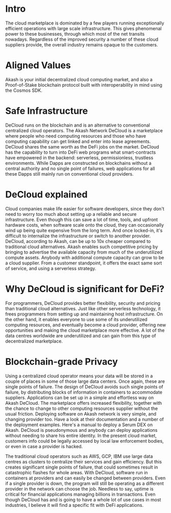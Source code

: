# Intro
The cloud marketplace is dominated by a few players running exceptionally efficient operations with large scale infrastructure.  This gives phenomenal power to these businesses, through which most of the net transits nowadays.  Regardless of the improved security a number of these cloud suppliers provide, the overall industry remains opaque to the customers.


# Aligned Values
Akash is your initial decentralized cloud computing market, and also a Proof-of-Stake blockchain protocol built with interoperability in mind using the Cosmos SDK.

# Safe Infrastructure
DeCloud runs on the blockchain and is an alternative to conventional centralized cloud operators.  The Akash Network DeCloud is a marketplace where people who need computing resources and those who have computing capability can get linked and enter into lease agreements.
DeCloud shares the same worth as the DeFi jobs on the market.  DeCloud has the capability to turn into DeFi web programs what smart-contracts have empowered in the backend: serverless, permissionless, trustless environments.  While Dapps are constructed on blockchains without a central authority and no single point of failures, web applications for all these Dapps still mainly run on conventional cloud providers.  

# DeCloud explained 
Cloud companies make life easier for software developers, since they don't need to worry too much about setting up a reliable and secure infrastructure.  Even though this can save a lot of time, tools, and upfront hardware costs, when software scale onto the cloud, they can occasionally wind up being quite expensive from the long term.  And once locked-in, it's difficult to internalize the infrastructure or switch to another provider.  DeCloud, according to Akash, can be up to 10x cheaper compared to traditional cloud alternatives.  Akash enables such competitive pricing by bringing to advertise the available capacity from much of the underutilized compute assets.  Anybody with additional compute capacity can grow to be a cloud supplier.  From a customer standpoint, it offers the exact same sort of service, and using a serverless strategy.
  
# Why DeCloud is significant for DeFi?
For programmers, DeCloud provides better flexibility, security and pricing than traditional cloud alternatives.  Just like other serverless technology, it frees programmers from setting up and maintaining host infrastructure.  On the other hand, it enables everyone to use some of its underutilized computing resources, and eventually become a cloud provider, offering new opportunities and making the cloud marketplace more effective.  A lot of the data centres worldwide are underutilized and can gain from this type of decentralized marketplace.

# Blockchain-grade Privacy
Using a centralized cloud operator means your data will be stored in a couple of places in some of those large data centers.  Once again, these are single points of failure.  The design of DeCloud avoids such single points of failure, by distributing blocks of information in containers to accommodate suppliers.
Applications can be set up in a simple and effortless way on Akash DeCloud.  The marketplace offers increased flexibility, together with the chance to change to other computing resources supplier without the usual friction.  Deploying software on Akash network is very simple, and changing provider too.  Have a look at their documentation and a number of the deployment examples.  Here's a manual to deploy a Serum DEX on Akash.
DeCloud is pseudonymous and anybody can deploy applications without needing to share his entire identity.  In the present cloud market, customers info could be legally accessed by local law enforcement bodies, or even in case a provider is hacked.

The traditional cloud operators such as AWS, GCP, IBM use large data centres as clusters to centralize their services and gain efficiency.  But this creates significant single points of failure, that could sometimes result in catastrophic flashes  for whole areas.  With DeCloud, software run in containers at providers and can easily be changed between providers.  Even if a single provider is down, the program will still be operating as a different provider in the network can choose the job.  Needless to say, uptime is critical for financial applications managing billions in transactions.
Even though DeCloud has and is going to have a whole lot of use cases in most industries, I believe it will find a specific fit with DeFi applications.
